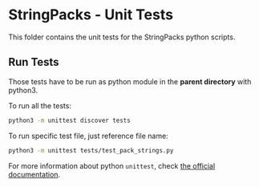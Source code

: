 # StringPacks - Unit Tests

This folder contains the unit tests for the StringPacks python scripts.

## Run Tests

Those tests have to be run as python module in the **parent directory** with
python3.

To run all the tests:
```bash
python3 -m unittest discover tests 
```

To run specific test file, just reference file name:
```bash
python3 -m unittest tests/test_pack_strings.py
```

For more information about python `unittest`, check [the official documentation](https://docs.python.org/3/library/unittest.html).